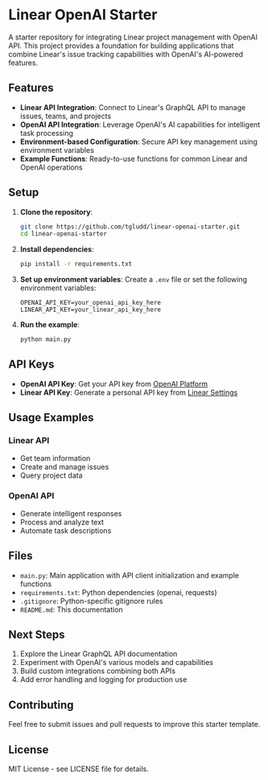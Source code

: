 # Linear OpenAI Starter

A starter repository for integrating Linear project management with OpenAI API. This project provides a foundation for building applications that combine Linear's issue tracking capabilities with OpenAI's AI-powered features.

## Features

- **Linear API Integration**: Connect to Linear's GraphQL API to manage issues, teams, and projects
- **OpenAI API Integration**: Leverage OpenAI's AI capabilities for intelligent task processing
- **Environment-based Configuration**: Secure API key management using environment variables
- **Example Functions**: Ready-to-use functions for common Linear and OpenAI operations

## Setup

1. **Clone the repository**:
   ```bash
   git clone https://github.com/tgludd/linear-openai-starter.git
   cd linear-openai-starter
   ```

2. **Install dependencies**:
   ```bash
   pip install -r requirements.txt
   ```

3. **Set up environment variables**:
   Create a `.env` file or set the following environment variables:
   ```
   OPENAI_API_KEY=your_openai_api_key_here
   LINEAR_API_KEY=your_linear_api_key_here
   ```

4. **Run the example**:
   ```bash
   python main.py
   ```

## API Keys

- **OpenAI API Key**: Get your API key from [OpenAI Platform](https://platform.openai.com/api-keys)
- **Linear API Key**: Generate a personal API key from [Linear Settings](https://linear.app/settings/api)

## Usage Examples

### Linear API
- Get team information
- Create and manage issues
- Query project data

### OpenAI API
- Generate intelligent responses
- Process and analyze text
- Automate task descriptions

## Files

- `main.py`: Main application with API client initialization and example functions
- `requirements.txt`: Python dependencies (openai, requests)
- `.gitignore`: Python-specific gitignore rules
- `README.md`: This documentation

## Next Steps

1. Explore the Linear GraphQL API documentation
2. Experiment with OpenAI's various models and capabilities
3. Build custom integrations combining both APIs
4. Add error handling and logging for production use

## Contributing

Feel free to submit issues and pull requests to improve this starter template.

## License

MIT License - see LICENSE file for details.
